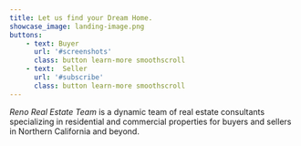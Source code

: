 ```yaml
---
title: Let us find your Dream Home.
showcase_image: landing-image.png
buttons:
    - text: Buyer
      url: '#screenshots'
      class: button learn-more smoothscroll
    - text:  Seller
      url: '#subscribe'
      class: button learn-more smoothscroll
---
```



_Reno Real Estate Team_ is a dynamic team of real estate consultants specializing in residential and commercial properties for buyers and sellers in Northern California and beyond.




